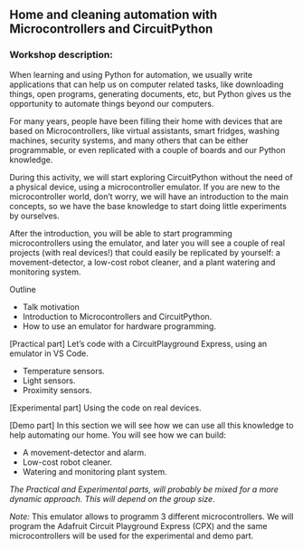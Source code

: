 ## Home and cleaning automation with Microcontrollers and CircuitPython

### Workshop description:

When learning and using Python for automation, we usually write applications
that can help us on computer related tasks, like downloading things,
open programs, generating documents, etc, but Python gives us the opportunity
to automate things beyond our computers.

For many years, people have been filling their home with devices that are
based on Microcontrollers, like virtual assistants, smart fridges,
washing machines, security systems, and many others that can be either
programmable, or even replicated with a couple of boards and our Python
knowledge.

During this activity, we will start exploring CircuitPython without the need
of a physical device, using a microcontroller emulator. 
If you are new to the microcontroller world, don’t worry, we will have an
introduction to the main concepts, so we have the base knowledge to start
doing little experiments by ourselves.

After the introduction, you will be able to start programming microcontrollers
using the emulator, and later you will see a couple of real projects
(with real devices!) that could easily be replicated by yourself:
a movement-detector, a low-cost robot cleaner, and a plant watering and
monitoring system.

Outline
- Talk motivation
- Introduction to Microcontrollers and CircuitPython. 
- How to use an emulator for hardware programming.

[Practical part] Let’s code with a CircuitPlayground Express, using an emulator
in VS Code. 
- Temperature sensors.
- Light sensors.
- Proximity sensors.

[Experimental part] Using the code on real devices.

[Demo part] In this section we will see how we can use all this knowledge to
help automating our home. You will see how we can build:
- A movement-detector and alarm.
- Low-cost robot cleaner.
- Watering and monitoring plant system.


*The Practical and Experimental parts, will probably be mixed
for a more dynamic approach. This will depend on the group size*.

*Note:* This emulator allows to programm 3 different microcontrollers. 
We will program the Adafruit Circuit Playground Express (CPX)
and the same microcontrollers will be used for the experimental and demo part.
